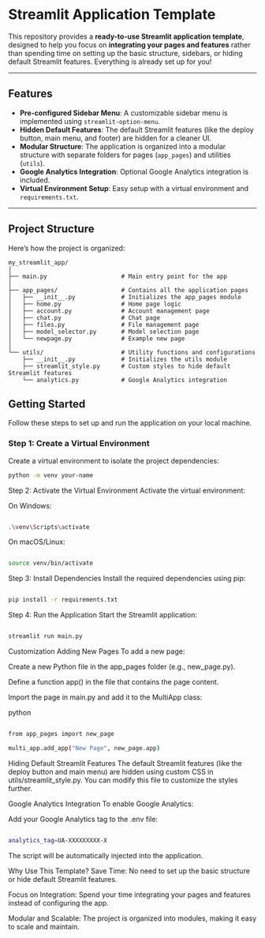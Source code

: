 # Streamlit Application Template

This repository provides a **ready-to-use Streamlit application template**, designed to help you focus on **integrating your pages and features** rather than spending time on setting up the basic structure, sidebars, or hiding default Streamlit features. Everything is already set up for you!

---

## Features

- **Pre-configured Sidebar Menu**: A customizable sidebar menu is implemented using `streamlit-option-menu`.
- **Hidden Default Features**: The default Streamlit features (like the deploy button, main menu, and footer) are hidden for a cleaner UI.
- **Modular Structure**: The application is organized into a modular structure with separate folders for pages (`app_pages`) and utilities (`utils`).
- **Google Analytics Integration**: Optional Google Analytics integration is included.
- **Virtual Environment Setup**: Easy setup with a virtual environment and `requirements.txt`.

---

## Project Structure

Here’s how the project is organized:

```plaintext
my_streamlit_app/
│
├── main.py                     # Main entry point for the app
│
├── app_pages/                  # Contains all the application pages
│   ├── __init__.py             # Initializes the app_pages module
│   ├── home.py                 # Home page logic
│   ├── account.py              # Account management page
│   ├── chat.py                 # Chat page
│   ├── files.py                # File management page
│   ├── model_selector.py       # Model selection page
│   └── newpage.py              # Example new page
│
└── utils/                      # Utility functions and configurations
    ├── __init__.py             # Initializes the utils module
    ├── streamlit_style.py      # Custom styles to hide default Streamlit features
    └── analytics.py            # Google Analytics integration
```

## Getting Started

Follow these steps to set up and run the application on your local machine.

### Step 1: Create a Virtual Environment

Create a virtual environment to isolate the project dependencies:

```bash
python -m venv your-name

```

Step 2: Activate the Virtual Environment
Activate the virtual environment:

On Windows:

```bash

.\venv\Scripts\activate

```
On macOS/Linux:

```bash

source venv/bin/activate

```

Step 3: Install Dependencies
Install the required dependencies using pip:

```bash

pip install -r requirements.txt

```


Step 4: Run the Application
Start the Streamlit application:

```bash

streamlit run main.py

```

Customization
Adding New Pages
To add a new page:

Create a new Python file in the app_pages folder (e.g., new_page.py).

Define a function app() in the file that contains the page content.

Import the page in main.py and add it to the MultiApp class:

python
```bash

from app_pages import new_page

multi_app.add_app("New Page", new_page.app)

```
Hiding Default Streamlit Features
The default Streamlit features (like the deploy button and main menu) are hidden using custom CSS in utils/streamlit_style.py. You can modify this file to customize the styles further.

Google Analytics Integration
To enable Google Analytics:

Add your Google Analytics tag to the .env file:

```bash

analytics_tag=UA-XXXXXXXXX-X

```
The script will be automatically injected into the application.

Why Use This Template?
Save Time: No need to set up the basic structure or hide default Streamlit features.

Focus on Integration: Spend your time integrating your pages and features instead of configuring the app.

Modular and Scalable: The project is organized into modules, making it easy to scale and maintain.